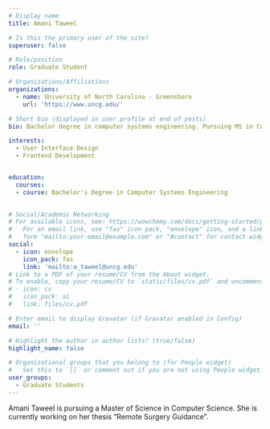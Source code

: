 ```yaml
---
# Display name
title: Amani Taweel

# Is this the primary user of the site?
superuser: false

# Role/position
role: Graduate Student

# Organizations/Affiliations
organizations:
  - name: University of North Carolina - Greensboro
    url: 'https://www.uncg.edu/'

# Short bio (displayed in user profile at end of posts)
bio: Bachelor degree in computer systems engineering. Pursuing MS in Computer Science. Currently working on her thesis “Remote Surgery Guidance”.

interests:
  - User Interface Design
  - Frontend Development 


education:
  courses:
  - course: Bachelor's Degree in Computer Systems Engineering
    

# Social/Academic Networking
# For available icons, see: https://wowchemy.com/docs/getting-started/page-builder/#icons
#   For an email link, use "fas" icon pack, "envelope" icon, and a link in the
#   form "mailto:your-email@example.com" or "#contact" for contact widget.
social:
  - icon: envelope
    icon_pack: fas
    link: 'mailto:a_taweel@uncg.edu'
# Link to a PDF of your resume/CV from the About widget.
# To enable, copy your resume/CV to `static/files/cv.pdf` and uncomment the lines below.
# - icon: cv
#   icon_pack: ai
#   link: files/cv.pdf

# Enter email to display Gravatar (if Gravatar enabled in Config)
email: ''

# Highlight the author in author lists? (true/false)
highlight_name: false

# Organizational groups that you belong to (for People widget)
#   Set this to `[]` or comment out if you are not using People widget.
user_groups:
  - Graduate Students
---
```


Amani Taweel is pursuing a Master of Science in Computer Science. She is currently working on her thesis “Remote Surgery Guidance”.